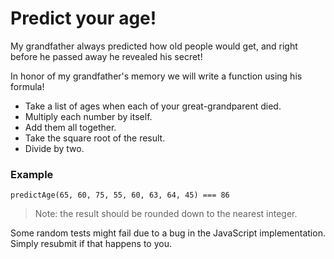 # Predict your age!

My grandfather always predicted how old people would get, and right before he passed away he revealed his secret!

In honor of my grandfather's memory we will write a function using his formula!

- Take a list of ages when each of your great-grandparent died.
- Multiply each number by itself.
- Add them all together.
- Take the square root of the result.
- Divide by two.

### Example
```
predictAge(65, 60, 75, 55, 60, 63, 64, 45) === 86
```

>Note: the result should be rounded down to the nearest integer.

Some random tests might fail due to a bug in the JavaScript implementation. Simply resubmit if that happens to you.